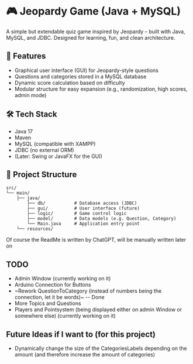 # 🎮 Jeopardy Game (Java + MySQL)

A simple but extendable quiz game inspired by Jeopardy – built with Java, MySQL, and JDBC. Designed for learning, fun, and clean architecture.

## 🚀 Features

- Graphical user interface (GUI) for Jeopardy-style questions
- Questions and categories stored in a MySQL database
- Dynamic score calculation based on difficulty
- Modular structure for easy expansion (e.g., randomization, high scores, admin mode)

## 🛠️ Tech Stack

- Java 17
- Maven
- MySQL (compatible with XAMPP)
- JDBC (no external ORM)
- (Later: Swing or JavaFX for the GUI)

## 📁 Project Structure

```text
src/
└── main/
    ├── java/
        ├── db/           # Database access (JDBC)
        ├── gui/          # User interface (future)
        ├── logic/        # Game control logic
        ├── model/        # Data models (e.g. Question, Category)
        └── Main.java     # Application entry point
    └── resources/

```
Of course the ReadMe is written by ChatGPT, will be manually written later on



## TODO

- Admin Window (currently working on it)
- Arduino Connection for Buttons
- ~Rework QuestionToCategory (instead of numbers being the connection, let it be words)~ -- Done
- More Topics and Questions
- Players and Pointsystem (being displayed either on admin Window or somewhere else) (currently working on it)


## Future Ideas if I want to (for this project)

- Dynamically change the size of the CategoriesLabels depending on the amount (and therefore increase the amount of categories)
